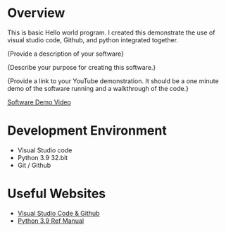 # Overview

This is basic Hello world program. I created this demonstrate the use of visual studio code, Github, and python integrated together.

{Provide a description of your software}

{Describe your purpose for creating this software.}

{Provide a link to your YouTube demonstration.  It should be a one minute demo of the software running and a walkthrough of the code.}

[Software Demo Video](http://youtube.link.goes.here)

# Development Environment

* Visual Studio code
* Python 3.9 32.bit
* Git / Github

# Useful Websites

* [Visual Studio Code & Github](https://code.visualstudio.com/docs/editor/versioncontrol)
* [Python 3.9 Ref Manual](https://www.python.org/downloads/)